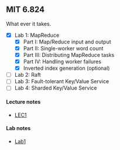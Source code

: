 ## MIT 6.824
What ever it takes.

- [x] Lab 1: MapReduce
    - [x] Part I: Map/Reduce input and output
    - [x] Part II: Single-worker word count
    - [x] Part III: Distributing MapReduce tasks
    - [x] Part IV: Handling worker failures
    - [x] Inverted index generation (optional)
- [ ] Lab 2: Raft
- [ ] Lab 3: Fault-tolerant Key/Value Service
- [ ] Lab 4: Sharded Key/Value Service

#### Lecture notes
- [LEC1](docs/Lec1.md)

#### Lab notes
- [Lab1](docs/MapReduce.md)

